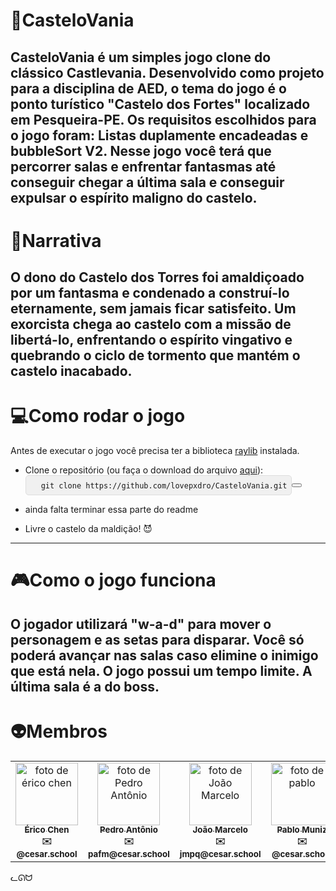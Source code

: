 # 👻CasteloVania
CasteloVania é um simples jogo clone do clássico Castlevania. Desenvolvido como projeto para a disciplina de AED, o tema do jogo é o ponto turístico "Castelo dos Fortes" localizado em Pesqueira-PE. Os requisitos escolhidos para o jogo foram: Listas duplamente encadeadas e bubbleSort V2. Nesse jogo você terá que percorrer salas e enfrentar fantasmas até conseguir chegar a última sala e conseguir expulsar o espírito maligno do castelo.
---

# 📖Narrativa
O dono do Castelo dos Torres foi amaldiçoado por um fantasma e condenado a construí-lo eternamente, sem jamais ficar satisfeito. Um exorcista chega ao castelo com a missão de libertá-lo, enfrentando o espírito vingativo e quebrando o ciclo de tormento que mantém o castelo inacabado.
---

# 💻Como rodar o jogo
Antes de executar o jogo você precisa ter a biblioteca [raylib](https://www.raylib.com/) instalada.

- Clone o repositório (ou faça o download do arquivo [aqui](https://github.com/lovepxdro/CasteloVania.git)):
  <div style="display: flex; align-items: center;">
  <pre style="margin: 0; padding: 0.5em; background: #f0f0f0; border: 1px solid #ddd; border-radius: 5px;">
    <code id="repo-url">git clone https://github.com/lovepxdro/CasteloVania.git</code>
  </pre>
  <button onclick="copyToClipboard('repo-url')"></button
</div>

- ainda falta terminar essa parte do readme

- Livre o castelo da maldição! 😈
---

# 🎮Como o jogo funciona
O jogador utilizará "w-a-d" para mover o personagem e as setas para disparar. Você só poderá avançar nas salas caso elimine o inimigo que está nela. O jogo possui um tempo limite. A última sala é a do boss.
---

# 👽Membros

<table>
  <tr>
    <td align="center">
      <a href="https://github.com/erico-chen">
        <img src="https://avatars.githubusercontent.com/erico-chen" width="100px;" alt="foto de érico chen"/>
        <br>
        <sub><b>Érico Chen</b></sub>
      </a>
      <br>
      <sub><b>✉️ @cesar.school</b></sub>
    </td>
    <td align="center">
      <a href="https://github.com/lovepxdro">
        <img src="https://avatars.githubusercontent.com/lovepxdro" width="100px;" alt="foto de Pedro Antônio"/>
        <br>
        <sub><b>Pedro Antônio</b></sub>
      </a>
      <br>
      <sub><b>✉️ pafm@cesar.school</b></sub>
    </td>
    <td align="center">
      <a href="https://github.com/the-lazy-programmer">
        <img src="https://avatars.githubusercontent.com/the-lazy-programmer" width="100px;" alt="foto de João Marcelo"/>
        <br>
        <sub><b>João Marcelo</b></sub>
      </a>
      <br>
      <sub><b>✉️ jmpq@cesar.school</b></sub>
    </td>
    <td align="center">
      <a href="https://github.com/pcmuniz">
        <img src="https://avatars.githubusercontent.com/pcmuniz" width="100px;" alt="foto de pablo"/>
        <br>
        <sub><b>Pablo Muniz</b></sub>
      </a>
      <br>
      <sub><b>✉️ @cesar.school</b></sub>
    </td>
  </tr>
</table>

ᓚᘏᗢ
